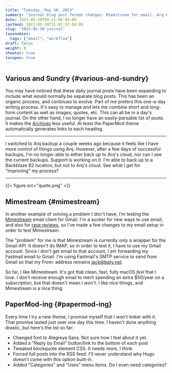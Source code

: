 ```yaml
---
title: "Tuesday, May 30, 2023"
summary: "Journal blog post format changes. Mimestream for email. Arq backup problems. Tweaking the PaperMod theme."
date: 2023-05-30T09:11:00-04:00
lastmod: 2023-05-30T11:01:57-04:00
slug: "2023-05-30-journal"
taxonomies:
  tags: ["email", "workflow"]
draft: false
weight: 0
showtoc: true
tocopen: true
---
```


## Various and Sundry {#various-and-sundry}

You may have noticed that these daily journal posts have been expanding to include what would normally be separate blog posts. This has been an organic process, and continues to evolve. Part of me prefers this one-a-day writing process. It's easy to manage and lets me combine short and long-form content as well as images, quotes, etc. This can all be in a day's journal. On the other hand, I no longer have an easily-parsable list of posts. It makes the [Archives](/archives/) less useful. At least the PaperMod theme automatically generates links to each heading.

---

I switched to Arq backup a couple weeks ago because it feels like I have more control of things using Arq. However, after a few days of successful backups, I'm no longer able to either back up to Arq's cloud, nor can I see the current backups. Support is working on it. I'm able to back up to a Backblaze B2 location, but not to Arq's cloud. See what I get for "improving" my process?

---

{{< figure src="quote.png" >}}


## Mimestream {#mimestream}

In another example of solving a problem I don't have, I'm testing the [Mimestream](https://mimestream.com/) email client for Gmail. I'm a sucker for new ways to use email, and also for [rave reviews](https://tidbits.com/2023/05/24/why-i-use-mimestream-for-gmail/), so I've made a few changes to my email setup in order to test Mimestream.

The "problem" for me is that Mimestream is currently _only_ a wrapper for the Gmail API. It doesn't do IMAP, so in order to test it, I have to use my Gmail account. Since I don't get email to that account, I am forwarding my Fastmail email to Gmail. I'm using Fastmail's SMTP service to send from Gmail so that my From: address remains jack@baty.net.

So far, I like Mimestream. It's got that clean, fast, fully macOS _feel_ that I love. I don't receive enough email to merit spending an extra $50/year on a subscription, but that doesn't mean I _won't_. I like nice things, and Mimestream is a nice thing.


## PaperMod-ing {#papermod-ing}

Every time I try a new theme, I promise myself that I won't tinker with it. That promise lasted just over one day this time. I haven't done anything drastic, but here's the list so far:

-   Changed font to Alegreya Sans. Not sure how I feel about it yet.
-   Added a "Reply by Email" button/link to the bottom of each post
-   Tweaked blockquote element CSS. It needs more, I think.
-   Forced full posts into the RSS feed. I'll never understand why Hugo doesn't come with this option built-in.
-   Added "Categories" and "Uses" menu items. Do I even need categories?


[//]: # "Exported with love from a post written in Org mode"
[//]: # "- https://github.com/kaushalmodi/ox-hugo"